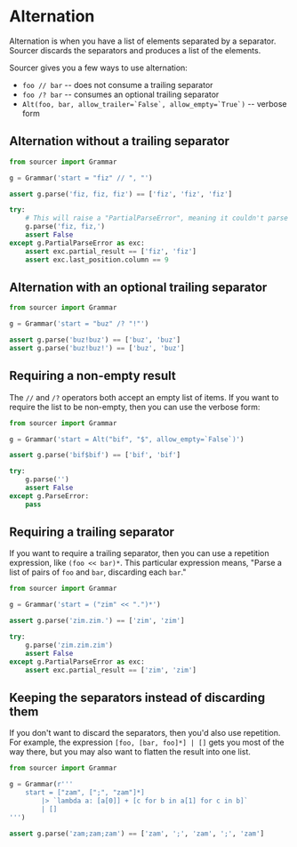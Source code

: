 # Alternation

Alternation is when you have a list of elements separated by a separator.
Sourcer discards the separators and produces a list of the elements.

Sourcer gives you a few ways to use alternation:

* `foo // bar` -- does not consume a trailing separator
* `foo /? bar` -- consumes an optional trailing separator
* ``Alt(foo, bar, allow_trailer=`False`, allow_empty=`True`)`` -- verbose form


## Alternation without a trailing separator

```python
from sourcer import Grammar

g = Grammar('start = "fiz" // ", "')

assert g.parse('fiz, fiz, fiz') == ['fiz', 'fiz', 'fiz']

try:
    # This will raise a "PartialParseError", meaning it couldn't parse the whole input.
    g.parse('fiz, fiz,')
    assert False
except g.PartialParseError as exc:
    assert exc.partial_result == ['fiz', 'fiz']
    assert exc.last_position.column == 9
```


## Alternation with an optional trailing separator

```python
from sourcer import Grammar

g = Grammar('start = "buz" /? "!"')

assert g.parse('buz!buz') == ['buz', 'buz']
assert g.parse('buz!buz!') == ['buz', 'buz']
```


## Requiring a non-empty result

The `//` and `/?` operators both accept an empty list of items. If you want to
require the list to be non-empty, then you can use the verbose form:

```python
from sourcer import Grammar

g = Grammar('start = Alt("bif", "$", allow_empty=`False`)')

assert g.parse('bif$bif') == ['bif', 'bif']

try:
    g.parse('')
    assert False
except g.ParseError:
    pass
```


## Requiring a trailing separator

If you want to require a trailing separator, then you can use a repetition
expression, like `(foo << bar)*`. This particular expression means, "Parse
a list of pairs of `foo` and `bar`, discarding each `bar`."

```python
from sourcer import Grammar

g = Grammar('start = ("zim" << ".")*')

assert g.parse('zim.zim.') == ['zim', 'zim']

try:
    g.parse('zim.zim.zim')
    assert False
except g.PartialParseError as exc:
    assert exc.partial_result == ['zim', 'zim']
```


## Keeping the separators instead of discarding them

If you don't want to discard the separators, then you'd also use repetition.
For example, the expression `[foo, [bar, foo]*] | []` gets you most of the way
there, but you may also want to flatten the result into one list.

```python
from sourcer import Grammar

g = Grammar(r'''
    start = ["zam", [";", "zam"]*]
        |> `lambda a: [a[0]] + [c for b in a[1] for c in b]`
        | []
''')

assert g.parse('zam;zam;zam') == ['zam', ';', 'zam', ';', 'zam']
```
